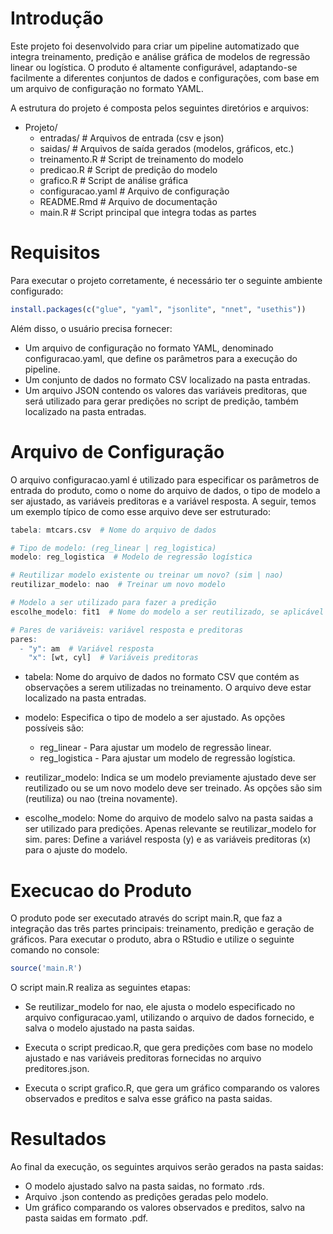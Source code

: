# Introdução


Este projeto foi desenvolvido para criar um pipeline automatizado que integra treinamento, predição e análise gráfica de modelos de regressão linear ou logística. O produto é altamente configurável, adaptando-se facilmente a diferentes conjuntos de dados e configurações, com base em um arquivo de configuração no formato YAML. 

A estrutura do projeto é composta pelos seguintes diretórios e arquivos:

- Projeto/
  - entradas/      # Arquivos de entrada (csv e json)
  - saidas/        # Arquivos de saída gerados (modelos, gráficos, etc.)
  - treinamento.R  # Script de treinamento do modelo
  - predicao.R     # Script de predição do modelo
  - grafico.R      # Script de análise gráfica
  - configuracao.yaml  # Arquivo de configuração
  - README.Rmd     # Arquivo de documentação
  - main.R         # Script principal que integra todas as partes
  
# Requisitos

Para executar o projeto corretamente, é necessário ter o seguinte ambiente configurado:

```r
install.packages(c("glue", "yaml", "jsonlite", "nnet", "usethis"))
```

Além disso, o usuário precisa fornecer:

- Um arquivo de configuração no formato YAML, denominado configuracao.yaml, que define os parâmetros para a execução do pipeline.
- Um conjunto de dados no formato CSV localizado na pasta entradas.
- Um arquivo JSON contendo os valores das variáveis preditoras, que será utilizado para gerar predições no script de predição, também localizado na pasta entradas.


# Arquivo de Configuração
O arquivo configuracao.yaml é utilizado para especificar os parâmetros de entrada do produto, como o nome do arquivo de dados, o tipo de modelo a ser ajustado, as variáveis preditoras e a variável resposta. A seguir, temos um exemplo típico de como esse arquivo deve ser estruturado:

```r
tabela: mtcars.csv  # Nome do arquivo de dados

# Tipo de modelo: (reg_linear | reg_logistica)
modelo: reg_logistica  # Modelo de regressão logística

# Reutilizar modelo existente ou treinar um novo? (sim | nao)
reutilizar_modelo: nao  # Treinar um novo modelo

# Modelo a ser utilizado para fazer a predição
escolhe_modelo: fit1  # Nome do modelo a ser reutilizado, se aplicável

# Pares de variáveis: variável resposta e preditoras
pares:
  - "y": am  # Variável resposta
    "x": [wt, cyl]  # Variáveis preditoras
```

- tabela: Nome do arquivo de dados no formato CSV que contém as observações a serem utilizadas no treinamento. O arquivo deve estar localizado na pasta entradas.

- modelo: Especifica o tipo de modelo a ser ajustado. As opções possíveis são:
    - reg_linear - Para ajustar um modelo de regressão linear.
    - reg_logistica - Para ajustar um modelo de regressão logística.

- reutilizar_modelo: Indica se um modelo previamente ajustado deve ser reutilizado ou se um novo modelo deve ser treinado. As opções são sim (reutiliza) ou nao (treina novamente).

- escolhe_modelo: Nome do arquivo de modelo salvo na pasta saidas a ser utilizado para predições. Apenas relevante se reutilizar_modelo for sim.
pares: Define a variável resposta (y) e as variáveis preditoras (x) para o ajuste do modelo.


# Execucao do Produto
O produto pode ser executado através do script main.R, que faz a integração das três partes principais: treinamento, predição e geração de gráficos. Para executar o produto, abra o RStudio e utilize o seguinte comando no console:
```r
source('main.R')
```

O script main.R realiza as seguintes etapas:

- Se reutilizar_modelo for nao, ele ajusta o modelo especificado no arquivo configuracao.yaml, utilizando o arquivo de dados fornecido, e salva o modelo ajustado na pasta saidas.

- Executa o script predicao.R, que gera predições com base no modelo ajustado e nas variáveis preditoras fornecidas no arquivo preditores.json.

- Executa o script grafico.R, que gera um gráfico comparando os valores observados e preditos e salva esse gráfico na pasta saidas.


# Resultados
Ao final da execução, os seguintes arquivos serão gerados na pasta saidas:

- O modelo ajustado salvo na pasta saidas, no formato .rds.
- Arquivo .json contendo as predições geradas pelo modelo.
- Um gráfico comparando os valores observados e preditos, salvo na pasta saidas em formato .pdf.
